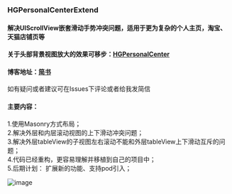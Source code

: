 ### HGPersonalCenterExtend
#### 解决UIScrollView嵌套滑动手势冲突问题，适用于更为复杂的个人主页，淘宝、天猫店铺页等  

#### 关于头部背景视图放大的效果可移步：[HGPersonalCenter](https://github.com/ArchLL/HGPersonalCenter)

#### 博客地址：[简书](https://www.jianshu.com/p/8b87837d9e3a)
如有疑问或者建议可在Issues下评论或者给我发简信

#### 主要内容： 
1.使用Masonry方式布局；  
2.解决外层和内层滚动视图的上下滑动冲突问题；  
3.解决外层tableView的子视图左右滚动不能和外层tableView上下滑动互斥的问题；  
4.代码已经重构，更容易理解并移植到自己的项目中；  
5.后期计划： 扩展新的功能、支持pod引入；  

![image](https://github.com/ArchLL/HGPersonalCenterExtend/blob/master/show.gif)
